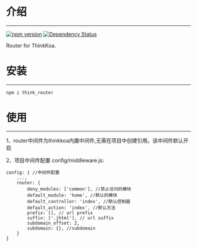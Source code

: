 # 介绍
-----

[![npm version](https://badge.fury.io/js/think_router.svg)](https://badge.fury.io/js/think_router)
[![Dependency Status](https://david-dm.org/richenlin/think_router.svg)](https://david-dm.org/richenlin/think_router)

Router for ThinkKoa.

# 安装
-----

```
npm i think_router
```

# 使用
-----

1、router中间件为thinkkoa内置中间件,无需在项目中创建引用。该中间件默认开启

2、项目中间件配置 config/middleware.js:
```
config: { //中间件配置
    ...,
    router: {
        deny_modules: ['common'], //禁止访问的模块
        default_module: 'home', //默认的模块
        default_controller: 'index', //默认控制器
        default_action: 'index', //默认方法
        prefix: [], // url prefix
        suffix: ['.jhtml'], // url suffix
        subdomain_offset: 2,
        subdomain: {}, //subdomain
    }
}
```
